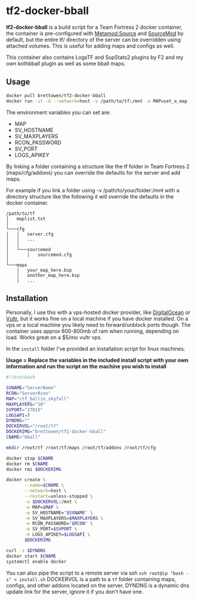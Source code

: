 tf2-docker-bball
================

**tf2-docker-bball** is a build script for a Team Fortress 2 docker container, the container is pre-configured with [Metamod:Source](https://www.sourcemm.net/) and [SourceMod](https://www.sourcemod.net/) by default, but the entire tf/ directory of the server can be overridden using attached volumes. This is useful for adding maps and configs as well.

This container also contains LogsTF and SupStats2 plugins by F2 and my own kothbball plugin as well as some bball maps.

Usage
-----
```bash
docker pull brettowen/tf2-docker-bball
docker run -it -d --network=host -v /path/to/tf:/mnt -e MAP=set_a_map -e SV_HOSTNAME="YourServerNameHere" -e SV_MAXPLAYERS=12 -e RCON_PASSWORD="ChangeThis" brettowen/tf2-docker-bball
```
The environment variables you can set are:
- MAP
- SV_HOSTNAME
- SV_MAXPLAYERS
- RCON_PASSWORD
- SV_PORT
- LOGS_APIKEY

By linking a folder containing a structure like the tf folder in Team Fortress 2 (maps/cfg/addons) you can override the defaults for the server and add maps.

For example if you link a folder using -v /path/to/your/folder:/mnt with a directory structure like the following it will override the defaults in the docker container.
```
/path/to/tf
│   maplist.txt  
│
└───cfg
│   │   server.cfg
│   │   ...
│   │
│   └───sourcemod
│       │   sourcemod.cfg
│   
└───maps
    │   your_map_here.bsp
    │   another_map_here.bsp
    |   ...
```

Installation
------------
Personally, I use this with a vps-hosted docker provider, like [DigitalOcean](https://www.digitalocean.com/) or [Vultr](https://www.vultr.com/), but it works fine on a local machine if you have docker installed. On a vps or a local machine you likely need to forward/unblock ports though. The container uses approx 600-800mb of ram when running, depending on load. Works great on a $5/mo vultr vps.

In the `install` folder I've provided an installation script for linux machines.

**Usage = Replace the variables in the included install script with your own information and run the script on the machine you wish to install**
```bash
#!/bin/bash

SVNAME="ServerName"
RCON="ServerRcon"
MAP="ctf_ballin_skyfall"
MAXPLAYERS="10"
SVPORT="27015"
LOGSAPI=7
DYNDNS=""
DOCKERVOL="/root/tf"
DOCKERIMG="brettowen/tf2-docker-bball"
CNAME="bball"

mkdir /root/tf /root/tf/maps /root/tf/addons /root/tf/cfg

docker stop $CNAME
docker rm $CNAME
docker rmi $DOCKERIMG

docker create \
       --name=$CNAME \
       --network=host \
       --restart=unless-stopped \
       -v $DOCKERVOL:/mnt \
       -e MAP=$MAP \
       -e SV_HOSTNAME="$SVNAME" \
       -e SV_MAXPLAYERS=$MAXPLAYERS \
       -e RCON_PASSWORD="$RCON" \
       -e SV_PORT=$SVPORT \
       -e LOGS_APIKEY=$LOGSAPI \
       $DOCKERIMG

curl -s $DYNDNS
docker start $CNAME
systemctl enable docker
```
You can also pipe the script to a remote server via ssh `ssh root@ip "bash -s" < install.sh`
DOCKERVOL is a path to a `tf` folder containing maps, configs, and other addons located on the server.
DYNDNS is a dynamic dns update link for the server, ignore it if you don't have one.
